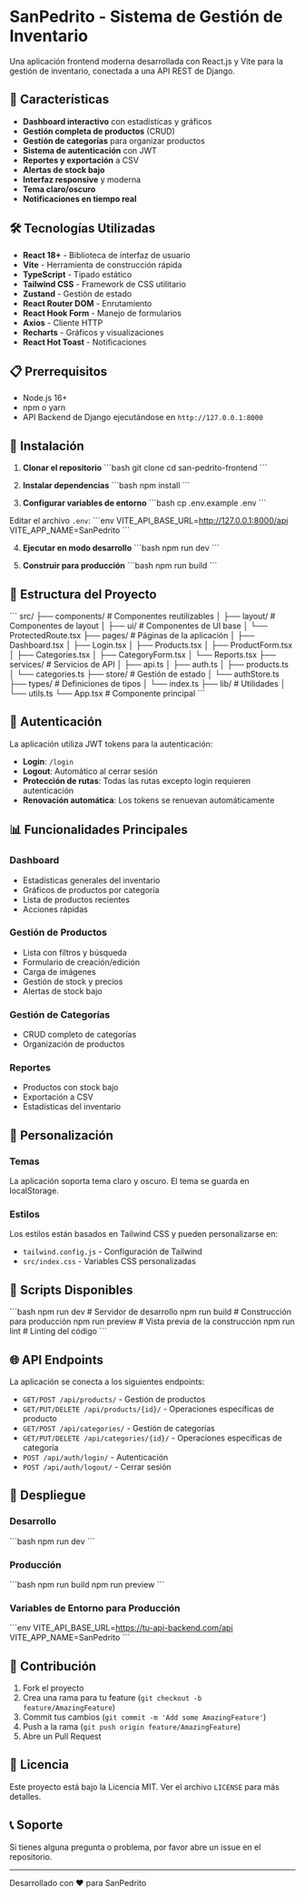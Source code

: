 # SanPedrito - Sistema de Gestión de Inventario

Una aplicación frontend moderna desarrollada con React.js y Vite para la gestión de inventario, conectada a una API REST de Django.

## 🚀 Características

- **Dashboard interactivo** con estadísticas y gráficos
- **Gestión completa de productos** (CRUD)
- **Gestión de categorías** para organizar productos
- **Sistema de autenticación** con JWT
- **Reportes y exportación** a CSV
- **Alertas de stock bajo**
- **Interfaz responsive** y moderna
- **Tema claro/oscuro**
- **Notificaciones en tiempo real**

## 🛠️ Tecnologías Utilizadas

- **React 18+** - Biblioteca de interfaz de usuario
- **Vite** - Herramienta de construcción rápida
- **TypeScript** - Tipado estático
- **Tailwind CSS** - Framework de CSS utilitario
- **Zustand** - Gestión de estado
- **React Router DOM** - Enrutamiento
- **React Hook Form** - Manejo de formularios
- **Axios** - Cliente HTTP
- **Recharts** - Gráficos y visualizaciones
- **React Hot Toast** - Notificaciones

## 📋 Prerrequisitos

- Node.js 16+ 
- npm o yarn
- API Backend de Django ejecutándose en `http://127.0.0.1:8000`

## 🔧 Instalación

1. **Clonar el repositorio**
\`\`\`bash
git clone <repository-url>
cd san-pedrito-frontend
\`\`\`

2. **Instalar dependencias**
\`\`\`bash
npm install
\`\`\`

3. **Configurar variables de entorno**
\`\`\`bash
cp .env.example .env
\`\`\`

Editar el archivo `.env`:
\`\`\`env
VITE_API_BASE_URL=http://127.0.0.1:8000/api
VITE_APP_NAME=SanPedrito
\`\`\`

4. **Ejecutar en modo desarrollo**
\`\`\`bash
npm run dev
\`\`\`

5. **Construir para producción**
\`\`\`bash
npm run build
\`\`\`

## 📁 Estructura del Proyecto

\`\`\`
src/
├── components/          # Componentes reutilizables
│   ├── layout/         # Componentes de layout
│   ├── ui/             # Componentes de UI base
│   └── ProtectedRoute.tsx
├── pages/              # Páginas de la aplicación
│   ├── Dashboard.tsx
│   ├── Login.tsx
│   ├── Products.tsx
│   ├── ProductForm.tsx
│   ├── Categories.tsx
│   ├── CategoryForm.tsx
│   └── Reports.tsx
├── services/           # Servicios de API
│   ├── api.ts
│   ├── auth.ts
│   ├── products.ts
│   └── categories.ts
├── store/              # Gestión de estado
│   └── authStore.ts
├── types/              # Definiciones de tipos
│   └── index.ts
├── lib/                # Utilidades
│   └── utils.ts
└── App.tsx             # Componente principal
\`\`\`

## 🔐 Autenticación

La aplicación utiliza JWT tokens para la autenticación:

- **Login**: `/login`
- **Logout**: Automático al cerrar sesión
- **Protección de rutas**: Todas las rutas excepto login requieren autenticación
- **Renovación automática**: Los tokens se renuevan automáticamente

## 📊 Funcionalidades Principales

### Dashboard
- Estadísticas generales del inventario
- Gráficos de productos por categoría
- Lista de productos recientes
- Acciones rápidas

### Gestión de Productos
- Lista con filtros y búsqueda
- Formulario de creación/edición
- Carga de imágenes
- Gestión de stock y precios
- Alertas de stock bajo

### Gestión de Categorías
- CRUD completo de categorías
- Organización de productos

### Reportes
- Productos con stock bajo
- Exportación a CSV
- Estadísticas del inventario

## 🎨 Personalización

### Temas
La aplicación soporta tema claro y oscuro. El tema se guarda en localStorage.

### Estilos
Los estilos están basados en Tailwind CSS y pueden personalizarse en:
- `tailwind.config.js` - Configuración de Tailwind
- `src/index.css` - Variables CSS personalizadas

## 🔧 Scripts Disponibles

\`\`\`bash
npm run dev          # Servidor de desarrollo
npm run build        # Construcción para producción
npm run preview      # Vista previa de la construcción
npm run lint         # Linting del código
\`\`\`

## 🌐 API Endpoints

La aplicación se conecta a los siguientes endpoints:

- `GET/POST /api/products/` - Gestión de productos
- `GET/PUT/DELETE /api/products/{id}/` - Operaciones específicas de producto
- `GET/POST /api/categories/` - Gestión de categorías
- `GET/PUT/DELETE /api/categories/{id}/` - Operaciones específicas de categoría
- `POST /api/auth/login/` - Autenticación
- `POST /api/auth/logout/` - Cerrar sesión

## 🚀 Despliegue

### Desarrollo
\`\`\`bash
npm run dev
\`\`\`

### Producción
\`\`\`bash
npm run build
npm run preview
\`\`\`

### Variables de Entorno para Producción
\`\`\`env
VITE_API_BASE_URL=https://tu-api-backend.com/api
VITE_APP_NAME=SanPedrito
\`\`\`

## 🤝 Contribución

1. Fork el proyecto
2. Crea una rama para tu feature (`git checkout -b feature/AmazingFeature`)
3. Commit tus cambios (`git commit -m 'Add some AmazingFeature'`)
4. Push a la rama (`git push origin feature/AmazingFeature`)
5. Abre un Pull Request

## 📝 Licencia

Este proyecto está bajo la Licencia MIT. Ver el archivo `LICENSE` para más detalles.

## 📞 Soporte

Si tienes alguna pregunta o problema, por favor abre un issue en el repositorio.

---

Desarrollado con ❤️ para SanPedrito
